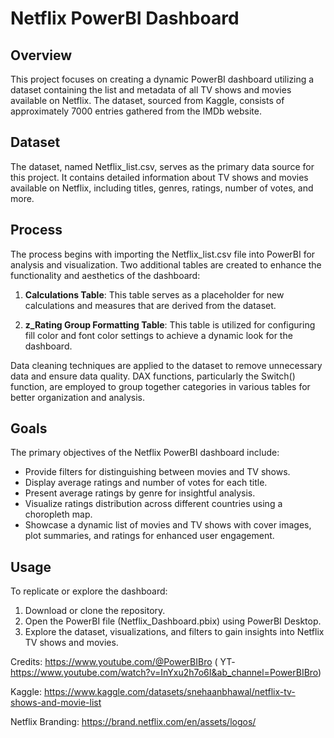 # Netflix PowerBI Dashboard

## Overview

This project focuses on creating a dynamic PowerBI dashboard utilizing a dataset containing the list and metadata of all TV shows and movies available on Netflix. The dataset, sourced from Kaggle, consists of approximately 7000 entries gathered from the IMDb website.

## Dataset

The dataset, named Netflix_list.csv, serves as the primary data source for this project. It contains detailed information about TV shows and movies available on Netflix, including titles, genres, ratings, number of votes, and more.

## Process

The process begins with importing the Netflix_list.csv file into PowerBI for analysis and visualization. Two additional tables are created to enhance the functionality and aesthetics of the dashboard:

1. **Calculations Table**: This table serves as a placeholder for new calculations and measures that are derived from the dataset.

2. **z_Rating Group Formatting Table**: This table is utilized for configuring fill color and font color settings to achieve a dynamic look for the dashboard.

Data cleaning techniques are applied to the dataset to remove unnecessary data and ensure data quality. DAX functions, particularly the Switch() function, are employed to group together categories in various tables for better organization and analysis.

## Goals

The primary objectives of the Netflix PowerBI dashboard include:

- Provide filters for distinguishing between movies and TV shows.
- Display average ratings and number of votes for each title.
- Present average ratings by genre for insightful analysis.
- Visualize ratings distribution across different countries using a choropleth map.
- Showcase a dynamic list of movies and TV shows with cover images, plot summaries, and ratings for enhanced user engagement.

## Usage

To replicate or explore the dashboard:

1. Download or clone the repository.
2. Open the PowerBI file (Netflix_Dashboard.pbix) using PowerBI Desktop.
3. Explore the dataset, visualizations, and filters to gain insights into Netflix TV shows and movies.


Credits: https://www.youtube.com/@PowerBIBro ( YT- https://www.youtube.com/watch?v=InYxu2h7o6I&ab_channel=PowerBIBro)

Kaggle: https://www.kaggle.com/datasets/snehaanbhawal/netflix-tv-shows-and-movie-list 

Netflix Branding: https://brand.netflix.com/en/assets/logos/
